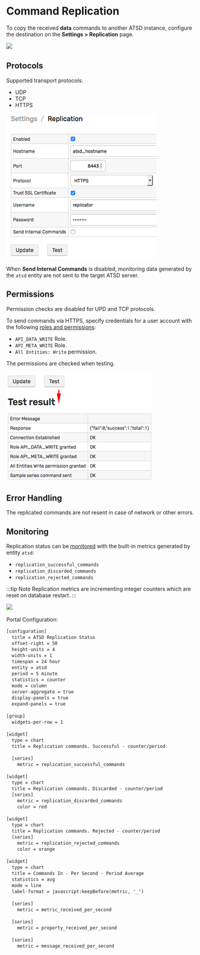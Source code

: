 # Command Replication

To copy the received **data** commands to another ATSD instance, configure the destination on the **Settings > Replication** page.

![](./images/command-replication.png)

## Protocols

Supported transport protocols:

* UDP
* TCP
* HTTPS

![](./images/replicate-https.png)

When **Send Internal Commands** is disabled, monitoring data generated by the `atsd` entity are not sent to the target ATSD server.

## Permissions

Permission checks are disabled for UPD and TCP protocols.

To send commands via HTTPS, specify credentials for a user account with the following [roles and permissions](user-authorization.md):

* `API_DATA_WRITE` Role.
* `API_META_WRITE` Role.
* `All Entities: Write` permission.

The permissions are checked when testing.

![](./images/replication-command-test.png)

## Error Handling

The replicated commands are not resent in case of network or other errors.

## Monitoring

Replication status can be [monitored](monitoring.md) with the built-in metrics generated by entity `atsd`:

* `replication_successful_commands`
* `replication_discarded_commands`
* `replication_rejected_commands`

:::tip Note
Replication metrics are incrementing integer counters which are reset on database restart.
:::

![](./images/command-replicate-metrics.png)

Portal Configuration:

```ls
[configuration]
  title = ATSD Replication Status
  offset-right = 50
  height-units = 4
  width-units = 1
  timespan = 24 hour
  entity = atsd
  period = 5 minute
  statistics = counter
  mode = column
  server-aggregate = true
  display-panels = true
  expand-panels = true
  
[group]
  widgets-per-row = 1

[widget]
  type = chart
  title = Replication commands. Successful - counter/period

  [series]
    metric = replication_successful_commands

[widget]
  type = chart
  title = Replication commands. Discarded - counter/period
  [series]
    metric = replication_discarded_commands
    color = red

[widget]
  type = chart
  title = Replication commands. Rejected - counter/period
  [series]
    metric = replication_rejected_commands
    color = orange

[widget]
  type = chart
  title = Commands In - Per Second - Period Average
  statistics = avg
  mode = line
  label-format = javascript:keepBefore(metric, '_')

  [series]
    metric = metric_received_per_second
  
  [series]
    metric = property_received_per_second

  [series]
    metric = message_received_per_second
```